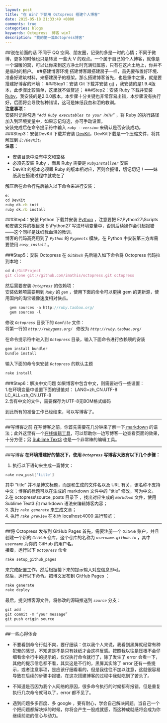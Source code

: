 ```yaml
---
layout: post
title: "在 Win7 下使用 Octopress 搭建个人博客"
date: 2015-05-18 21:33:49 +0800
comments: true
categories: blogs
keywords: Octopress  博客 win7
description: "我的第一篇Octopress博客" 
---
```

##说在前面的话
不同于 QQ 空间、朋友圈，记录的多是一时的心情；不同于微博，更多的时候也只是转发
一些大 V 的观点。一个属于自己的个人博客，就像是一个温暖的窝，可以让你来到这方净土时充满归属感，只有在这片土地上，你并不是临时的租户。
##搭建博客环境
搭建博客跟搭建房子一样，首先要布置好环境、准备好建筑材料，来搭建房子的框架。那么搭建博客首先，也是重中之重，就是要搭建好博客的环境：
###Step1：安装 Git
下载并安装 [git](http://git-scm.com/) ，我安装的是1.9.4版本，此步骤比较简单，这里就不做赘述；
###Step2：安装 Ruby
下载并安装 [Ruby](http://rubyinstaller.org/downloads/)，我安装的是2.0.0版本。本步骤十分关键也非常容易出错，本步骤没有执行好，后面将会导致各种错误，这可是妹纸我血和泪的教训。  
**注意事项：**  
安装时记得勾选 *`“Add Ruby executables to your PATH”`* ，将 Ruby 的执行路径加入到环境变量中，如果忘记勾选，亦可手动设置。  
安装完成后在命令提示符中输入 *`ruby --version`* 来确认是否安装成功。   
###Step3：安装DevKit
下载并安装 [DevKit](http://rubyinstaller.org/downloads/)，DevKit下载是一个压缩文件，将其解压到 *`E:/DevKit`*。  
**注意：** 

- 安装目录中没有中文和空格  
- 必须先安装 Ruby ，而且 Ruby 需要是 *`RubyInstallser`* 安装  
- DevKit 的版本必须跟 Ruby 的版本相对应，否则会报错，切记切记！——妹纸我在搭建过程中就栽在了

解压后在命令行先后输入以下命令来进行安装：  
```javascript 
e:  
cd DevKit  
ruby dk.rb init  
ruby dk.rb install
```
###Step4：安装 Python
下载并安装 [Python](http://www.python.org/ftp/python/2.7.5/python-2.7.5.msi) ，注意要把 E:\Python27\Scripts 和安装文件的根目录 E:\Python27 写进环境变量中，否则后续操作会引起报错——这个同样是妹纸我血泪的教训。  
博客的代码高亮用到了 *`Python`* 的 *`Pygments`* 模块，在 Python 中安装第三方库需要使用 *`easy_install`* 。

###Step5：安装 Octopress
在 *`GitBash`* 先后输入如下命令将 Octopress 代码拉到本地：  
```javascript 
cd d:/GitProject   
git clone git://github.com/imathis/octopress.git octopress  
```
然后需要安装 *`Octopress`* 的依赖项：  
  安装依赖项需要用到 *`Ruby`* 的 *`gem`* ，使用下面的命令可以更换 gem 的更新源，使用国内的淘宝镜像速度相对快点。  
```javascript 
  gem sources -a http://ruby.taobao.org/   
  gem sources -l
```
修改 *`Octopress`* 目录下的 *`Gemfile`* 文件：  
  将第一行的 *`http://rubygems.org/ `* 修改为 *`http://ruby.taobao.org/`*   

在命令提示符中进入到 *`Octopress`* 目录，输入下面命令进行依赖项的安装  
```javascript   
gem install bundler  
bundle install
```
输入下面的命令来安装 *`Octopress`* 的默认主题  
```javascript  
rake install
```

###Step6：解决中文问题
如果博客中包含中文，则需要进行一些设置：      
1.在环境变量中设置下面的键值对：
LANG=zh_CN.UTF-8  
LC_ALL=zh_CN.UTF-8  
2.含有中文的文件，需要保存为UTF-8无BOM格式编码

到此所有的准备工作已经结束，可以写博客了。

***
##写博客之前
在写博客之前，你首先需要花几分钟来了解一下[ markdown](http://wowubuntu.com/markdown/#list) 的语法；此外这里有一个[在线编辑工具](http://mahua.jser.me/)，可以帮助你一边写博客一边查看页面的效果，十分方便；另 [Sublime Text3](http://www.sublimetext.com/3) 也是一个非常棒的编辑工具。

***
##写博客 
  **在环境搭建好的情况下，使用 *`Octopress`* 写博客大致有以下几个步骤：**  
  1. 执行以下语句来生成一篇博文：  
```javascript  
rake new_post['title']  
```  
其中 “title” 并不是博文标题，而是和生成的文件名以及 URL 有关，该名称不支持中文；博客的标题可以在生成的 markdown 文件中的 “title” 修改，可为中文。  
  2.在 octopress\source\_posts 目录下 ，找出对应生成的 *`markdown`* 文件，使用 Sublime Text3 和 markdown 语法来编辑博客内容；  
  3. 执行 *`rake generate`* 来生成文章；  
  4. 执行 *`rake preview`* 在本地 localhost:4000 进行预览；  
***
##将 Octopress 发布到  GitHub Pages
首先，需要注册一个 *`GitHub`* 账户，并且创建一个新的 *`GitHub`* 仓库，这个仓库的名称为 *`username.github.io`* ，其中 *`username`* 为你的 GitHub 的用户名。  
接着，运行以下 *`Octopress`* 命令  
```javascript   
rake setup_github_pages   
```   
来完成配置工作，然后根据接下来的提示输入对应信息即可。   
然后，运行以下命令。把博文发布到 GitHub Pages ：   
```javascript   
rake generate   
rake deploy  
```    
最后，提交博客源文件，将修改的源码推送到 *`source`* 分支：   
```javascript
git add .
git commit -m “your message”
git push origin source
```   
***
##一些心得体会
* 不要看到命令行就不爽，要仔细读：仅以我个人来说，我看到黑屏就经常有种犯晕的感觉，不知道是不是只有妹纸才会这样反感。按照我以往是压根不会仔细看命令行中的提示的，仅仅执行命令就行了，除了发生了 error 会看一下，其他的提示信息都不看，其实这是不行的，黑屏其实除了 error 还有一些提示，或者注意事项，是应该仔细看看的，但是我往往不加以注意，这就很容易导致在后续的步骤中报错。在这次搭建博客的过程中我就吃到了苦头了。

* 不知道是否因为我个人网络的原因，很多命令执行的时候都有报错，但是重复执行几次命令就可以了，error 都不见了。

* 遇到问题多多百度、多 google ，要有耐心，学会自己解决问题。当自己一个个把问题都解决掉的时候，你将会产生一股成就感，而这种成就感将会成为你继续前进的信心与动力。
